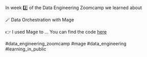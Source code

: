 In week 2️⃣ of the Data Engineering Zoomcamp we learned about 

🪄 Data Orchestration with Mage

👉 I used Mage to ... You can find the code [here](https://github.com/el-grudge/data-engineering-zoomcamp/tree/main/week_1) 

#data_engineering_zoomcamp #mage #data_engineering #learning_in_public